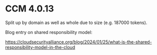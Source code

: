 # CCM 4.0.13

Split up by domain as well as whole due to size (e.g. 187000 tokens). 

Blog entry on shared responsibility model:

https://cloudsecurityalliance.org/blog/2024/01/25/what-is-the-shared-responsibility-model-in-the-cloud


